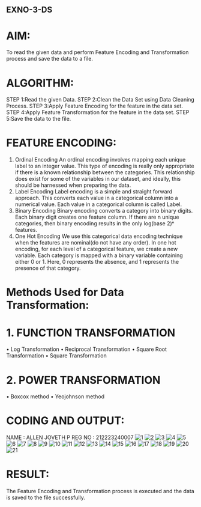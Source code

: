 ## EXNO-3-DS

# AIM:
To read the given data and perform Feature Encoding and Transformation process and save the data to a file.

# ALGORITHM:
STEP 1:Read the given Data.
STEP 2:Clean the Data Set using Data Cleaning Process.
STEP 3:Apply Feature Encoding for the feature in the data set.
STEP 4:Apply Feature Transformation for the feature in the data set.
STEP 5:Save the data to the file.

# FEATURE ENCODING:
1. Ordinal Encoding
An ordinal encoding involves mapping each unique label to an integer value. This type of encoding is really only appropriate if there is a known relationship between the categories. This relationship does exist for some of the variables in our dataset, and ideally, this should be harnessed when preparing the data.
2. Label Encoding
Label encoding is a simple and straight forward approach. This converts each value in a categorical column into a numerical value. Each value in a categorical column is called Label.
3. Binary Encoding
Binary encoding converts a category into binary digits. Each binary digit creates one feature column. If there are n unique categories, then binary encoding results in the only log(base 2)ⁿ features.
4. One Hot Encoding
We use this categorical data encoding technique when the features are nominal(do not have any order). In one hot encoding, for each level of a categorical feature, we create a new variable. Each category is mapped with a binary variable containing either 0 or 1. Here, 0 represents the absence, and 1 represents the presence of that category.

# Methods Used for Data Transformation:
  # 1. FUNCTION TRANSFORMATION
• Log Transformation
• Reciprocal Transformation
• Square Root Transformation
• Square Transformation
  # 2. POWER TRANSFORMATION
• Boxcox method
• Yeojohnson method

# CODING AND OUTPUT:
NAME : ALLEN JOVETH P 
REG NO : 212223240007
![1](https://github.com/user-attachments/assets/67e4c058-75e6-4636-b412-52b757e97853)
![2](https://github.com/user-attachments/assets/4c4eead2-28ce-4a32-acc4-d84802dab03f)
![3](https://github.com/user-attachments/assets/4a2e9685-f53d-48f8-817c-d8ffb652603d)
![4](https://github.com/user-attachments/assets/6c3127fd-2ed6-4e19-9b21-f4d5185d80d8)
![5](https://github.com/user-attachments/assets/f32fb7df-c011-48f6-ae05-67b48836185b)
![6](https://github.com/user-attachments/assets/605a7e37-426c-4cf8-835f-b4461acec8da)
![7](https://github.com/user-attachments/assets/513ddd88-ec29-4b60-b667-e501a29c070b)
![8](https://github.com/user-attachments/assets/9f400520-e99d-4f08-8dcc-b0b504134d36)
![9](https://github.com/user-attachments/assets/f425dbf5-d5b8-430d-b933-695587370f25)
![10](https://github.com/user-attachments/assets/ae174cc1-bf0b-4cd0-8855-3bfbdd8f4ad9)
![11](https://github.com/user-attachments/assets/fc4d1897-421d-4355-84ff-0d9ab4a222ad)
![12](https://github.com/user-attachments/assets/eaab2228-caf1-4ffd-aa6d-6aff5cb9221e)
![13](https://github.com/user-attachments/assets/0747fa9d-aac9-41f0-8344-b5f812812d28)
![14](https://github.com/user-attachments/assets/3428f258-4f43-431c-a38e-ceda3de08a7a)
![15](https://github.com/user-attachments/assets/1f1862da-82c2-4e22-96a4-f81157156ae9)
![16](https://github.com/user-attachments/assets/c57a8fcc-0f8f-4095-a3f8-87bd4cd77996)
![17](https://github.com/user-attachments/assets/cab5cb67-5818-48cc-9341-c34d1a3897c6)
![18](https://github.com/user-attachments/assets/723ca637-7abc-475a-87f2-9ab01b0871de)
![19](https://github.com/user-attachments/assets/dcacb379-c187-4923-ab0e-a09a91b0cc2e)
![20](https://github.com/user-attachments/assets/e4b061a2-3a24-493a-ba0b-7338ed879db3)
![21](https://github.com/user-attachments/assets/ae31d8a9-bbd4-4fd9-9511-658882371f61)



# RESULT:

The Feature Encoding and Transformation process is executed and the data is saved to the file successfully.

       

